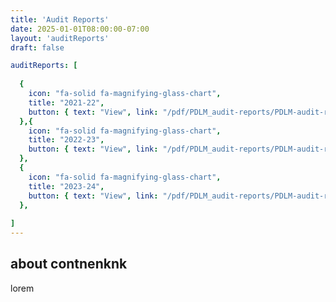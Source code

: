 ```yaml
---
title: 'Audit Reports'
date: 2025-01-01T08:00:00-07:00
layout: 'auditReports'
draft: false

auditReports: [
  
  {
    icon: "fa-solid fa-magnifying-glass-chart",
    title: "2021-22",
    button: { text: "View", link: "/pdf/PDLM_audit-reports/PDLM-audit-report-21-22.pdf" }
  },{
    icon: "fa-solid fa-magnifying-glass-chart",
    title: "2022-23",
    button: { text: "View", link: "/pdf/PDLM_audit-reports/PDLM-audit-report-22-23.pdf" }
  },
  {
    icon: "fa-solid fa-magnifying-glass-chart",
    title: "2023-24",
    button: { text: "View", link: "/pdf/PDLM_audit-reports/PDLM-audit-report-23-24.pdf" }
  },
 
]
---
```


## about contnenknk
<!-- <i class="fa-solid fa-magnifying-glass-chart"></i> -->
<!-- <i class="fa-solid fa-chart-line"></i> -->
lorem

